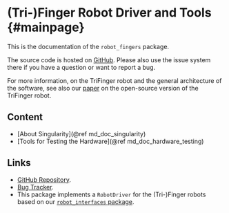 (Tri-)Finger Robot Driver and Tools  {#mainpage}
================================================


This is the documentation of the `robot_fingers` package.

The source code is hosted on
[GitHub](https://github.com/open-dynamic-robot-initiative/robot_fingers).
Please also use the issue system there if you have a question or want to report
a bug.

For more information, on the TriFinger robot and the general architecture of the
software, see also our [paper](https://arxiv.org/abs/2008.03596) on the
open-source version of the TriFinger robot.


Content
-------

- [About Singularity](@ref md_doc_singularity)
- [Tools for Testing the Hardware](@ref md_doc_hardware_testing)

Links
-----

- [GitHub Repository](https://github.com/open-dynamic-robot-initiative/robot_fingers).
- [Bug Tracker](https://github.com/open-dynamic-robot-initiative/robot_fingers/issues).
- This package implements a `RobotDriver` for the (Tri-)Finger robots based on
  our [`robot_interfaces` package](https://open-dynamic-robot-initiative.github.io/code_documentation/robot_interfaces/docs/doxygen/html/index.html).
